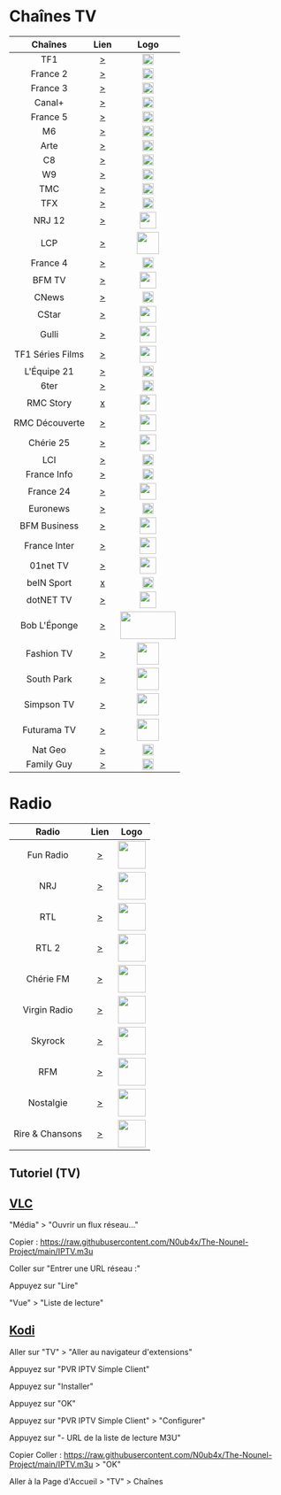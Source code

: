 # Chaînes TV

| Chaînes           | Lien  | Logo  |
|:-----------------:|:-----:|:-----:|
| TF1        | [>](https://rotf.lol/TF1-TV) | <img height="20" src="https://i.imgur.com/e7683oF.png"/> |
| France 2   | [>](https://rotf.lol/France-2) | <img height="20" src="https://i.imgur.com/23MFY0U.png"/> |
| France 3   | [>](https://rplayer.surge.sh/?url=https://simulcast.ftven.fr/ZXhwPTE2NDgwNjE5NDF+YWNsPSUyZip+aG1hYz1hMDMxZmRkMzlkYjJmZjk4NzVlN2JhMjQ0ZDA5M2YzZTJjNzk0MDgzZTI0OGNkNDkwNGM5YmE0YzA5OWYxZmFj/simulcast/France_3/hls_fr3/France_3-avc1_2600000=10004.m3u8) | <img height="20" src="https://i.imgur.com/hxRmcTD.png"/> |
| Canal+     | [>](https://rotf.lol/Canal-Plus-TV) | <img height="20" src="https://i.imgur.com/xy7gQLJ.jpg"/> |
| France 5   | [>](https://rplayer.surge.sh/?url=https://simulcast.ftven.fr/ZXhwPTE2NDgxNzI2NTd+YWNsPSUyZip+aG1hYz00OTEwMGFkYzVhMjgzODE0NWQ0OGE1N2RiNDM2Nzg1OTA1NGFkODAzZGZlOWU3M2RhMjlkNzI0NWFiNTRkNTRh/simulcast/France_5/hls_fr5/index.m3u8?hdnea=exp=1648151657~acl=%2f*~hmac=e1928b7865954fac1bf8f1e9822eb908866f0fd2fc049ad047381c2eeb809753) | <img height="20" src="https://i.imgur.com/5da6u0l.png"/> |
| M6         | [>](https://rplayer.surge.sh/?url=https://shls-m6-france-prod-dub.shahid.net/out/v1/c8a9f6e000cd4ebaa4d2fc7d18c15988/index.m3u8) | <img height="20" src="https://i.imgur.com/Ah9CAIO.png"/> |
| Arte       | [>](https://rotf.lol/Arte-TV) | <img height="20" src="https://i.imgur.com/zYUKoXr.png"/> |
| C8         | [>](https://rotf.lol/C8-TV) | <img height="20" src="https://i.imgur.com/CmnOEtM.png"/> |
| W9         | [>](https://rplayer.surge.sh/?url=https://s7.tntendirect.com/w9/live/chunks.m3u8?nimblesessionid=11031106&wmsAuthSign=c2VydmVyX3RpbWU9My8yMy8yMDIyIDE6MTY6MDQgUE0maGFzaF92YWx1ZT03bTY4UEgxTkZZbTNwUkdXV0RaY3RRPT0mdmFsaWRtaW51dGVzPTMw) | <img height="20" src="https://i.imgur.com/e26x2wq.png"/> |
| TMC        | [>](https://rotf.lol/TMC-TV) | <img height="20" src="https://i.imgur.com/bf0scMb.png"/> |
| TFX        | [>](https://rotf.lol/TFX-TV) | <img height="20" src="https://i.imgur.com/hAnirTf.png"/> |
| NRJ 12     | [>](https://rotf.lol/NRJ-12) | <img height="30" src="https://i.imgur.com/Sz9Lh9T.png"/> |
| LCP        | [>](https://www.dailymotion.com/embed/video/xji3qy) | <img height="40" src="https://i.imgur.com/5iMBxUj.png"/> |
| France 4   | [>](https://rplayer.surge.sh/?url=https://simulcast.ftven.fr/ZXhwPTE2NDgwNjIwNDF+YWNsPSUyZip+aG1hYz1kODlhY2UxNTdiOGVjMWUzMmJlMmFjNzhiZGM2NGE1NDk1M2ZiNDA0NTRmZjk3MTBhNGFkNThhZGZkYzM4MDA1/simulcast/France_4/hls_fr4/France_4-avc1_2600000=10004.m3u8) | <img height="20" src="https://i.imgur.com/YIHoAbr.png"/> |
| BFM TV     | [>](https://rotf.lol/BFM-TV) | <img height="30" src="https://i.imgur.com/jNCPG26.png"/> |
| CNews      | [>](https://rotf.lol/CNews) | <img height="20" src="https://i.imgur.com/JUqoFSu.jpeg"/> |
| CStar      | [>](https://rotf.lol/CStar) | <img height="30" src="https://i.imgur.com/Ya8QhQe.png"/> |
| Gulli      | [>](https://rotf.lol/Gulli) | <img height="30" src="https://i.imgur.com/l85rt37.png"/> |
| TF1 Séries Films | [>](https://rplayer.surge.sh/?url=https://tsf-hls-live.tf1.fr/video/LuAyfR7GxqVx_Mt9PzkKPQ/1648165763/out/v1/a5def86fc7db4dbc9ac922f15a55d4c9/index.m3u8) | <img height="30" src="https://i.imgur.com/JPHIUnf.png"/> |
| L'Équipe 21| [>](https://www.dailymotion.com/embed/video/x2lefik) | <img height="20" src="https://i.imgur.com/p6Zl9XT.png"/> |
| 6ter       | [>](https://www.tntendirect.com/6ter-en-direct) | <img height="20" src="https://i.imgur.com/DcvJDY4.png"/> |
| RMC Story  | [x](https://raw.githubusercontent.com/N0ub4x/The-Nounel-Project/main/404.jpg) | <img height="30" src="https://i.imgur.com/jXANVZp.png"/> |
| RMC Découverte | [>](https://rotf.lol/RMC-Decouverte) | <img height="30" src="https://i.imgur.com/wzmlEBl.png"/> |
| Chérie 25  | [>](https://rplayer.surge.sh/?url=https://s7.tntendirect.com/cherie25/live/playlist.m3u8?wmsAuthSign=c2VydmVyX3RpbWU9My8yMy8yMDIyIDI6MDA6MTAgUE0maGFzaF92YWx1ZT1EVTNUQ1BOb3BFcUEyRkpPQzVHSStnPT0mdmFsaWRtaW51dGVzPTMw) | <img height="30" src="https://i.imgur.com/dI7rnz8.png"/> |
| LCI        | [>](https://rotf.lol/LCI-TV) | <img height="20" src="https://i.imgur.com/nP9YAom.png"/> |
| France Info| [>](https://rotf.lol/France-Info) | <img height="20" src="https://i.imgur.com/ri84Amq.png"/> |
| France 24  | [>](https://rotf.lol/France-24) | <img height="30" src="https://i.imgur.com/FwEeS8x.png"/> |
| Euronews   | [>](https://rotf.lol/Euronews-TV) | <img height="20" src="https://i.imgur.com/yKs1Kwz.png"/> |
| BFM Business | [>](https://rotf.lol/BFM-Business) | <img height="30" src="https://i.imgur.com/D5ZyOmn.jpg"/> |
| France Inter | [>](https://rotf.lol/France-Inter-TV) | <img height="30" src="https://i.imgur.com/smk90Wh.png"/> |
| 01net TV | [>](https://rotf.lol/01net-TV) | <img height="30" src="https://i.imgur.com/YLjp3jp.jpeg"/> |
| beIN Sport | [x](https://raw.githubusercontent.com/N0ub4x/The-Nounel-Project/main/404.jpg) | <img height="20" src="https://i.imgur.com/FOVn9J1.png"/> |
| dotNET TV  | [>](https://rotf.lol/dotNET-TV) | <img height="30" src="https://i.imgur.com/9LrXFNP.png"/> |
| Bob L'Éponge | [>](https://rotf.lol/Bob-Eponge-TV) | <img height="50" width="100" src="https://i.imgur.com/mk0fNO9.png"/> |
| Fashion TV | [>](https://rotf.lol/FTV-TV) | <img height="40" src="https://i.imgur.com/n56r7oi.jpg"/> |
| South Park | [>](https://rotf.lol/South-Park-TV) | <img height="40" src="https://i.imgur.com/aiMAjfW.png"/> |
| Simpson TV | [>](https://rotf.lol/Simpson-TV) | <img height="40" src="https://i.imgur.com/er1reFn.png"/> |
| Futurama TV| [>](https://rotf.lol/Futurama) | <img height="40" src="https://i.imgur.com/b1lo6hF.png"/> |
| Nat Geo    | [>](https://rotf.lol/National-Geographic) | <img height="20" src="https://i.imgur.com/a1kk03E.png"/> |
| Family Guy | [>](https://rotf.lol/Family-Guy) | <img height="20" src="https://i.imgur.com/UkbWcst.png"/> |

# Radio

| Radio             | Lien  | Logo  |
|:-----------------:|:-----:|:-----:|
| Fun Radio        | [>](https://streamer-04.rtl.fr/fun-1-44-128) | <img height="50" src="https://i.imgur.com/2O10QwT.png"/> |
| NRJ              | [>](https://scdn.nrjaudio.fm/fr/30001/mp3_128.mp3?origine=mytuner&cdn_path=adswizz_lbs11) | <img height="50" src="https://i.imgur.com/Q2lgPlJ.png"/> |
| RTL              | [>](https://streamer-04.rtl.fr/rtl-1-44-128) | <img height="50" src="https://i.imgur.com/LJD2cai.png"/> |
| RTL 2            | [>](https://live.m6radio.quortex.io/webpHJPXnXrN7B6J7Q8mcqmxP/grouprtl2/national/long/index.m3u8) | <img height="50" src="https://i.imgur.com/2Dg2g1I.jpg"/> |
| Chérie FM        | [>](https://scdn.nrjaudio.fm/fr/30201/mp3_128.mp3?origine=mytuner&cdn_path=adswizz_lbs9) | <img height="50" src="https://i.imgur.com/Q6uaD5O.png"/> |
| Virgin Radio     | [>](https://stream.virginradio.fr/virgin.aac) | <img height="50" src="https://i.imgur.com/ry8Q0gJ.png"/> |
| Skyrock          | [>](https://icecast.skyrock.net/s/natio_mp3_128k) | <img height="50" src="https://i.imgur.com/uzgWb2i.jpg"/> |
| RFM              | [>](https://stream.rfm.fr/rfm.mp3) | <img height="50" src="https://i.imgur.com/Fk2TcE3.png"/> |
| Nostalgie        | [>](https://scdn.nrjaudio.fm/fr/30601/aac_64.mp3?origine=playernostalgie&aw_0_req.userConsentV2=&aw_0_1st.station=&cdn_path=audio_lbs9&access_token=ffb8813434764d568da10f4264006898) | <img height="50" src="https://i.imgur.com/GebTvoi.png"/> |
| Rire & Chansons  | [>](https://scdn.nrjaudio.fm/fr/30401/aac_64.mp3?origine=playerrire&aw_0_req.userConsentV2=&aw_0_1st.station=&cdn_path=audio_lbs11&access_token=153d7d2d02324385ba32a57018675774) | <img height="50" src="https://i.imgur.com/S0kX1SN.png"/> |


Tutoriel (TV)
----------------
[VLC](https://www.microsoft.com/fr-fr/p/vlc-uwp/9nblggh4vvnh#activetab=pivot:overviewtab)
----
"Média" > "Ouvrir un flux réseau..."

Copier : https://raw.githubusercontent.com/N0ub4x/The-Nounel-Project/main/IPTV.m3u

Coller sur "Entrer une URL réseau :"

Appuyez sur "Lire"

"Vue" > "Liste de lecture"


[Kodi](https://www.microsoft.com/fr-fr/p/kodi/9nblggh4t892#activetab=pivot:overviewtab)
-----
Aller sur "TV" > "Aller au navigateur d'extensions"

Appuyez sur "PVR IPTV Simple Client"

Appuyez sur "Installer"

Appuyez sur "OK"

Appuyez sur "PVR IPTV Simple Client" > "Configurer"

Appuyez sur "- URL de la liste de lecture M3U"

Copier Coller : https://raw.githubusercontent.com/N0ub4x/The-Nounel-Project/main/IPTV.m3u > "OK"

Aller à la Page d'Accueil > "TV" > Chaînes
